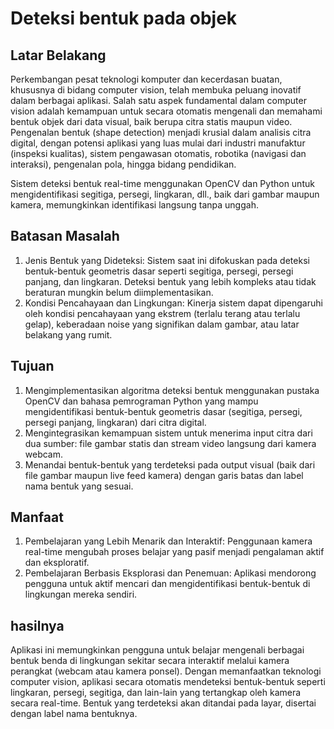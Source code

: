 # Deteksi bentuk pada objek

## Latar Belakang
Perkembangan pesat teknologi komputer dan kecerdasan buatan, khususnya di bidang computer vision, telah membuka peluang 
inovatif dalam berbagai aplikasi. Salah satu aspek fundamental dalam computer vision adalah kemampuan untuk secara otomatis 
mengenali dan memahami bentuk objek dari data visual, baik berupa citra statis maupun video. Pengenalan bentuk (shape detection) 
menjadi krusial dalam analisis citra digital, dengan potensi aplikasi yang luas mulai dari industri manufaktur (inspeksi kualitas), 
sistem pengawasan otomatis, robotika (navigasi dan interaksi), pengenalan pola, hingga bidang pendidikan.

Sistem deteksi bentuk real-time menggunakan OpenCV dan Python untuk mengidentifikasi segitiga, persegi, lingkaran, dll., 
baik dari gambar maupun kamera, memungkinkan identifikasi langsung tanpa unggah.

## Batasan Masalah 
1. Jenis Bentuk yang Dideteksi: Sistem saat ini difokuskan pada deteksi bentuk-bentuk geometris dasar seperti segitiga, 
persegi, persegi panjang, dan lingkaran. Deteksi bentuk yang lebih kompleks atau tidak beraturan mungkin belum diimplementasikan.
2. Kondisi Pencahayaan dan Lingkungan: Kinerja sistem dapat dipengaruhi oleh kondisi pencahayaan yang ekstrem 
(terlalu terang atau terlalu gelap), keberadaan noise yang signifikan dalam gambar, atau latar belakang yang rumit.

## Tujuan
1. Mengimplementasikan algoritma deteksi bentuk menggunakan pustaka OpenCV dan bahasa pemrograman Python yang mampu 
mengidentifikasi bentuk-bentuk geometris dasar (segitiga, persegi, persegi panjang, lingkaran) dari citra digital.
2. Mengintegrasikan kemampuan sistem untuk menerima input citra dari dua sumber: file gambar statis dan stream 
video langsung dari kamera webcam.
3. Menandai bentuk-bentuk yang terdeteksi pada output visual (baik dari file gambar maupun live feed kamera) 
dengan garis batas dan label nama bentuk yang sesuai.

## Manfaat 
1. Pembelajaran yang Lebih Menarik dan Interaktif: Penggunaan kamera real-time mengubah proses belajar 
yang pasif menjadi pengalaman aktif dan eksploratif.
2. Pembelajaran Berbasis Eksplorasi dan Penemuan: Aplikasi mendorong pengguna untuk aktif mencari dan 
mengidentifikasi bentuk-bentuk di lingkungan mereka sendiri.


## hasilnya 
Aplikasi ini memungkinkan pengguna untuk belajar mengenali berbagai bentuk benda di lingkungan sekitar secara interaktif 
melalui kamera perangkat (webcam atau kamera ponsel). Dengan memanfaatkan teknologi computer vision, aplikasi secara otomatis mendeteksi
bentuk-bentuk seperti lingkaran, persegi, segitiga, dan lain-lain yang tertangkap oleh kamera secara real-time. Bentuk yang terdeteksi 
akan ditandai pada layar, disertai dengan label nama bentuknya.
